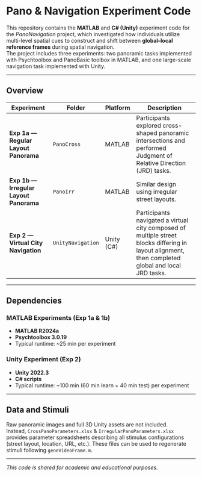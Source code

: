 # Pano & Navigation Experiment Code

This repository contains the **MATLAB** and **C# (Unity)** experiment code for the *PanoNavigation* project, which investigated how individuals utilize multi-level spatial cues to construct and shift between **global–local reference frames** during spatial navigation.  
The project includes three experiments: two panoramic tasks implemented with Psychtoolbox and PanoBasic toolbox in MATLAB, and one large-scale navigation task implemented with Unity.

---

## Overview

| Experiment | Folder | Platform | Description |
|-------------|---------|-----------|-------------|
| **Exp 1a — Regular Layout Panorama** | `PanoCross` | MATLAB | Participants explored cross-shaped panoramic intersections and performed Judgment of Relative Direction (JRD) tasks. |
| **Exp 1b — Irregular Layout Panorama** | `PanoIrr` | MATLAB | Similar design using irregular street layouts. |
| **Exp 2 — Virtual City Navigation** | `UnityNavigation` | Unity (C#) | Participants navigated a virtual city composed of multiple street blocks differing in layout alignment, then completed global and local JRD tasks. |

---

## Dependencies

### MATLAB Experiments (Exp 1a & 1b)
- **MATLAB R2024a**
- **Psychtoolbox 3.0.19**
- Typical runtime: ~25 min per experiment  

### Unity Experiment (Exp 2)
- **Unity 2022.3**
- **C# scripts**
- Typical runtime: ~100 min (60 min learn + 40 min test) per experiment  

---

## Data and Stimuli

Raw panoramic images and full 3D Unity assets are not included.  
Instead, `CrossPanoParameters.xlsx` & `IrregularPanoParameters.xlsx` provides parameter spreadsheets describing all stimulus configurations (street layout, location, URL, etc.). These files can be used to regenerate stimuli following `geneVideoFrame.m`.

---

*This code is shared for academic and educational purposes.*
